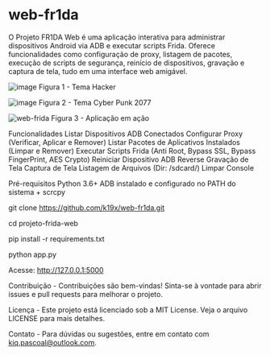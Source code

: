 # web-fr1da
O Projeto FR1DA Web é uma aplicação interativa para administrar dispositivos Android via ADB e executar scripts Frida. Oferece funcionalidades como configuração de proxy, listagem de pacotes, execução de scripts de segurança, reinício de dispositivos, gravação e captura de tela, tudo em uma interface web amigável.

![image](https://github.com/user-attachments/assets/bbad24aa-7060-47ca-adb9-0c13938b7d3e)
                                  Figura 1 - Tema Hacker

![image](https://github.com/user-attachments/assets/a70d48cf-e094-42ce-9fa5-3db6d0e02f7a)
                                  Figura 2 - Tema Cyber Punk 2077
                                  
![web-frida](https://github.com/user-attachments/assets/250e6962-3cab-46ec-ac98-7c15f00adfb1)
                                  Figura 3 - Aplicação em ação

Funcionalidades
Listar Dispositivos ADB Conectados
Configurar Proxy (Verificar, Aplicar e Remover)
Listar Pacotes de Aplicativos Instalados (Limpar e Remover)
Executar Scripts Frida (Anti Root, Bypass SSL, Bypass FingerPrint, AES Crypto)
Reiniciar Dispositivo
ADB Reverse
Gravação de Tela
Captura de Tela
Listagem de Arquivos (Dir: /sdcard/)
Limpar Console


Pré-requisitos
Python 3.6+
ADB instalado e configurado no PATH do sistema + scrcpy

git clone https://github.com/k19x/web-fr1da.git

cd projeto-frida-web

pip install -r requirements.txt

python app.py

Acesse: http://127.0.0.1:5000

Contribuição - 
Contribuições são bem-vindas! Sinta-se à vontade para abrir issues e pull requests para melhorar o projeto.

Licença - 
Este projeto está licenciado sob a MIT License. Veja o arquivo LICENSE para mais detalhes.

Contato - 
Para dúvidas ou sugestões, entre em contato com kiq.pascoal@outlook.com.
